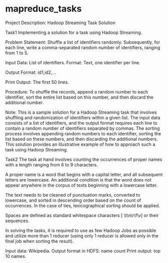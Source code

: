 # mapreduce_tasks
Project Description: Hadoop Streaming Task Solution

Task1
Implementing a solution for a task using Hadoop Streaming.

Problem Statement:
Shuffle a list of identifiers randomly. Subsequently, for each line, write a comma-separated random number of identifiers, ranging from 1 to 5.

Input Data:
List of identifiers.
Format: Text, one identifier per line.

Output Format:
id1,id2,...

Print Output:
The first 50 lines.

Procedure:
To shuffle the records, append a random number to each identifier, sort the entire list based on this number, and then discard the additional number.

Note: This is a sample solution for a Hadoop Streaming task that involves shuffling and randomization of identifiers within a given list. The input data consists of a list of identifiers, and the output format requires each line to contain a random number of identifiers separated by commas. The sorting process involves appending random numbers to each identifier, sorting the list based on these numbers, and then discarding the additional numbers. This solution provides an illustrative example of how to approach such a task using Hadoop Streaming.

Task2
The task at hand involves counting the occurrences of proper names with a length ranging from 6 to 9 characters.

A proper name is a word that begins with a capital letter, and all subsequent letters are lowercase. An additional condition is that the word does not appear anywhere in the corpus of texts beginning with a lowercase letter.

The text needs to be cleaned of punctuation marks, converted to lowercase, and sorted in descending order based on the count of occurrences. In the case of ties, lexicographical sorting should be applied.

Spaces are defined as standard whitespace characters [ \t\n\r\f\v] or their sequences.

In solving the tasks, it is required to use as few Hadoop Jobs as possible and utilize more than 1 reducer (using only 1 reducer is allowed only in the final job when sorting the result).

Input data: Wikipedia.
Output format in HDFS: name  count
Print output: top 10 names.
